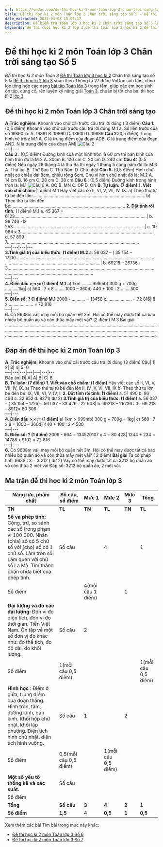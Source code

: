 ```yaml
---
url: https://vndoc.com/de-thi-hoc-ki-2-mon-toan-lop-3-chan-troi-sang-tao-so-5-318906
title: Đề thi học kì 2 môn Toán lớp 3 Chân trời sáng tạo Số 5 - Đề thi học kì 2 môn Toán 3 - VnDoc.com
date_extracted: 2025-04-08 15:05:17
description: Đề kiểm tra Toán lớp 3 học kì 2 Chân trời sáng tạo số 5 là tài liệu bổ ích cho các em ôn tập chuẩn bị cho kì thi cuối học kì 2 sắp tới. Mời các em cùng tham khảo Đề kiểm tra cuối học kì 2 lớp 3.
keywords: đề thi cuối học kì 2 lớp 3,đề thi toán lớp 3 học kì 2,đề thi học kì 2 lớp 3,giải toán lớp 3 kì 2,de thi toán lớp 3 kì 2,đề thi toán học kì 2 lớp 3,bài tập toán lớp 3 học kỳ 2,de thi học kì 2 lớp 3 môn toán,những bài tập toán lớp 3 học kỳ 2,toán lớp 3 kì 2,đề thi học kì 2 môn toán lớp 3,đề toán lớp 3 học kì 2,toán lớp 3 học kì 2,đề toán lớp 3 học kỳ 2,đề thi cuối kì 2 lớp 3 môn Toán,Đề thi Toán lớp 3 học kì 2 Chân trời sáng tạo,đề thi học kì 2 lớp 3 Chân trời sáng tạo
---
```


# Đề thi học kì 2 môn Toán lớp 3 Chân trời sáng tạo Số 5
 _Đề thi học kì 2 môn Toán 3_
[Đề thi Toán lớp 3 học kì 2](<https://vndoc.com/de-thi-hoc-ki-2-lop-3-mon-toan-chan-troi-sang-tao>) Chân trời sáng tạo số 5 là [đề thi học kì 2 lớp 3](<https://vndoc.com/de-thi-hoc-ki-2-lop3>) soạn theo Thông tư 27 được VnDoc sưu tầm, chọn lọc tổng hợp các dạng [bài tập Toán lớp 3](<https://vndoc.com/bai-tap-toan-lop3>) trọng tâm, giúp các em học sinh ôn tập, củng cố, rèn luyện kỹ năng giải [Toán 3](<https://vndoc.com/toan-lop3>), chuẩn bị tốt cho bài thi học kì 2 [lớp 3](<https://vndoc.com/tai-lieu-hoc-tap-lop3>).
## Đề thi học kì 2 môn Toán lớp 3 Chân trời sáng tạo
**A.Trắc nghiệm:** Khoanh vào chữ cái trước câu trả lời đúng \( 3 điểm\)
**Câu 1**. \(0,5 điểm\) Khoanh vào chữ cái trước câu trả lời đúng M.1
a. Số liền trước của số 19890 là:
A. 19891
B. 19890
C. 18900
D. 19889
**Câu 2:**\(0,5 điểm\) Trong hình vẽ trên: M.1
A. C là trung điểm của đoạn ADB. C là trung điểm của đoạn AND. N là trung điểm của đoạn AM| ![Câu 2](https://i.vdoc.vn/data/image/2024/04/22/Toan-3-CTST-1.jpg)  
---|---  
**Câu 3** : \(0,5 điểm\) Đường kính của một hình tròn là 60 cm thì bán kính của hình tròn đó là:M.2
A. 30cm
B. 120 cm
C. 20 cm
D. 240 cm
**Câu 4:** \(0,5 điểm\) Nếu ngày 28 tháng 4 là thứ Ba thì ngày 1 tháng 5 cùng năm đó là: M.3
A. Thứ hai
B. Thứ Sáu
C. Thứ Năm
D. Chủ nhật
**Câu 5:** \(0,5 điểm\) Hình chữ nhật có chiều dài 8cm, chiều rộng 6cm. Chu vi hình chữ nhật đó là: M.2
A. 14 cm
B. 16 cm
C. 28 cm
D. 38 cm
**Câu 6** : \(0,5 điểm\) Đường kính trong hình tròn là: M.1
![Câu 6](https://i.vdoc.vn/data/image/2024/04/22/Toan-3-CTST-2.jpg)
A. OQ
B. MN
C. OP
D. ON
**B. Tự luận: \(7 điểm\)**
**1\. Viết vào chỗ chấm:**\(1 điểm\) M.1
Hãy viết các số II, VI, V, VII, IV, IX.
a\) Theo thứ tự từ bé đến lớn:............................................................................................
b\) Theo thứ tự lớn đến bé:.............................................................................................
**2\. Đặt tính rồi tính:** \(1 điểm\) M.1
a. 45 367 + 6123………………………………………………………………………………………………| b. 98 746 -12 253………………………………………………………………………………………………| c. 10 984 x 3………………………………………………………………………………………………| d. 57 899 : 7………………………………………………………………………………………………  
---|---|---|---  
**3.Tính giá trị của biểu thức: \(1 điểm\) M.2**
a. 56 037 – \( 35 154 – 1725\)…………………………………………………………………………………………………………………………………………………………………………| b. 69218 – 26736 : 3…………………………………………………………………………………………………………………………………………………………………………  
---|---  
**4\. Điền dấu >;<;= \(1 điểm\) M.1**
a\) 1km ………999mb\) 300 g + 700g ...........1kg| c\) 560 : 7 x 8……….1000 – 360d\) 440 + 100 : 2………500  
---|---  
**5\. Điền số: ? \(1 điểm\) M.1**
2009 -………… = 13458 x………………… = 72 816| 8 x………………… = 72 816  
---|---  
**6.** Có 9638m vải, may mỗi bộ quần hết 3m. Hỏi có thể may được tất cả bao nhiêu bộ quần áo và còn thừa mấy mét vải? \(2 điểm\) M.3
Bài giải
………………………………………………………………………………………………................
………………………………………………………………………………………………................
………………………………………………………………………………………………................
## **Đáp án đề thi học kì 2 môn Toán lớp 3**
**A. Trắc nghiệm:** Khoanh vào chữ cái trước câu trả lời đúng \(3 điểm\)
Câu| 1| 2| 3| 4| 5| 6  
---|---|---|---|---|---|---  
Đáp án| D| A| A| B| C| B  
**B. Tự luận: \(7 điểm\)**
**1\. Viết vào chỗ chấm: \(1 điểm\)**
Hãy viết các số II, VI, V, VII, IV, IX.
a\) Theo thứ tự từ bé đến lớn II, IV ,V, VI, VII, IX
b\) Theo thứ tự lớn bé đến bé: IX, VII, VI, V, IV, II
**2\. Đặt tính rồi tính: \(1 điểm\)**
a. 51 490
b. 86 493
c. 32 952
d. 8271\( dư 2\)
**3.Tính giá trị của biểu thức: \(1 điểm\)**
a. 56 037 – \( 35 154 – 1725\)= 56 037 - 33 429= 22 608| b. 69218 – 26736 : 3= 69 218 - 8912= 60 306  
---|---  
**4\. Điền dấu >;<;= \(1 điểm\)**
a\) 1km > 999mb\) 300 g + 700g = 1kg| c\) 560 : 7 x 8 = 1000 – 360d\) 440 + 100 : 2 < 500  
---|---  
**5\. Điền số: ? \(1 điểm\)**
2009 - 664 = 134520107 x 4 = 80 428| 1244 + 234 = 14788 x 9102 = 72 816  
---|---  
**6.** Có 9638m vải, may mỗi bộ quần hết 3m. Hỏi có thể may được tất cả bao nhiêu bộ quần áo và còn thừa mấy mét vải? \( 2 điểm\)
**Bài giải**
Ta có phép tính:
9638 : 3 = 3 212 \( dư 2\)
Vậy có thể may được tất cả 3212 bộ quần áo và còn thừa 2 mét vải
Đáp số: 3212 bộ quần áo, 2 mét vải.
## **Ma trận đề thi học kì 2 môn Toán lớp 3**
**Năng lực, phẩm chất**| **Số câu, số điểm**| **Mức 1**| **Mức 2**| **Mức 3**| **Tổng**  
---|---|---|---|---|---  
**TN**| **TL**| **TN**| **TL**| **TN**| **TL**| **TN**| **TL**  
**Số và phép tính:** Cộng, trừ, so sánh các số trong phạm vi 100 000. Nhân \(chia\) số có 5 chữ số với \(cho\) số có 1 chữ số. Làm tròn số. Làm quen với chữ số La Mã. Tìm thành phần chưa biết của phép tính.| Số câu| | 4| | 1| | | | **5**  
Số điểm| | 4\(mỗi câu 1 điểm\)| | 1| | | | **5**  
**Đại lượng và đo các đại lượng:** Đơn vị đo diện tích, đơn vị đo thời gian. Tiền Việt Nam. Ôn tập về một số đơn vị đo khác như: đo thể tích, đo độ dài, đo khối lượng.| Số câu| 2| | | | **1**| **1**| **3**| **1**  
Số điểm| 1\(mỗi câu 0,5 điểm\)| | | | 1\(mỗi câu 0,5 điểm\)| **2**| **1,5**| **2**  
**Hình học** : Điểm ở giữa, trung điểm của đoạn thẳng. Hình tròn, tâm, đường kính, bán kính. Khối hộp chữ nhật, khối lập phương. Diện tích hình chữ nhật, diện tích hình vuông.| Số câu| 1| | 2| | | | |   
Số điểm| 0,5\(mỗi câu 0,5 điểm\)| | 1\(mỗi câu 0,5 điểm\)| | | | |   
**Một số yếu tố thống kê và xác suất.**|  Số câu| | | | | | | |   
Số điểm| | | | | | | |   
**Tổng**| **Số câu**| **3**| **4**| **2**| **1**| **1**| **1**| **6**| **6**  
**Số điểm**| **1,5**|  4| **0,5**| **1**| **0,5**| **2**| **3**| **7**  
Xem thêm các bài Tìm bài trong mục này khác:
  * [Đề thi học kì 2 môn Toán lớp 3 Số 6](</de-thi-cuoi-hoc-ki-2-lop-3-mon-toan-nam-2019-2020-co-dap-an-de-4-200630>)
  * [Đề thi học kì 2 môn Toán lớp 3 Số 7](</de-thi-cuoi-hoc-ki-2-lop-3-mon-toan-nam-2019-2020-co-dap-an-de-5-200635>)

